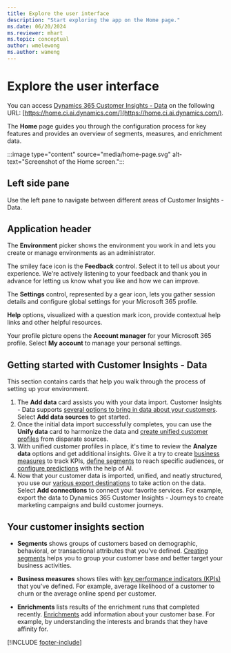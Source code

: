 ```yaml
---
title: Explore the user interface
description: "Start exploring the app on the Home page."
ms.date: 06/20/2024
ms.reviewer: mhart
ms.topic: conceptual
author: wmelewong
ms.author: wameng
---
```


# Explore the user interface

You can access [Dynamics 365 Customer Insights - Data](https://home.ci.ai.dynamics.com/) on the following URL: [https://home.ci.ai.dynamics.com/](https://home.ci.ai.dynamics.com/).

The **Home** page guides you through the configuration process for key features and provides an overview of segments, measures, and enrichment data.

:::image type="content" source="media/home-page.svg" alt-text="Screenshot of the Home screen.":::

## Left side pane

Use the left pane to navigate between different areas of Customer Insights - Data.

## Application header

The **Environment** picker shows the environment you work in and lets you create or manage environments as an administrator.

The smiley face icon is the **Feedback** control. Select it to tell us about your experience. We're actively listening to your feedback and thank you in advance for letting us know what you like and how we can improve.

The **Settings** control, represented by a gear icon, lets you gather session details and configure global settings for your Microsoft 365 profile.

**Help** options, visualized with a question mark icon, provide contextual help links and other helpful resources.

Your profile picture opens the **Account manager** for your Microsoft 365 profile. Select **My account** to manage your personal settings.

## Getting started with Customer Insights - Data

This section contains cards that help you walk through the process of setting up your environment.

1. The **Add data** card assists you with your data import. Customer Insights - Data supports [several options to bring in data about your customers](data-sources.md). Select **Add data sources** to get started.
1. Once the initial data import successfully completes, you can use the **Unify data** card to harmonize the data and [create unified customer profiles](data-unification.md) from disparate sources. 
1. With unified customer profiles in place, it's time to review the **Analyze data** options and get additional insights. Give it a try to create [business measures](measures.md) to track KPIs, [define segments](segments.md) to reach specific audiences, or [configure predictions](predictions.md) with the help of AI.
1. Now that your customer data is imported, unified, and neatly structured, you use our [various export destinations](export-destinations.md) to take action on the data. Select **Add connections** to connect your favorite services. For example, export the data to Dynamics 365 Customer Insights - Journeys to create marketing campaigns and build customer journeys.

## Your customer insights section

- **Segments** shows groups of customers based on demographic, behavioral, or transactional attributes that you've defined. [Creating segments](segments.md) helps you to group your customer base and better target your business activities.

- **Business measures** shows tiles with [key performance indicators (KPIs)](measures.md) that you've defined. For example, average likelihood of a customer to churn or the average online spend per customer.

- **Enrichments** lists results of the enrichment runs that completed recently. [Enrichments](enrichment-manage.md) add information about your customer base. For example, by understanding the interests and brands that they have affinity for.


[!INCLUDE [footer-include](includes/footer-banner.md)]
